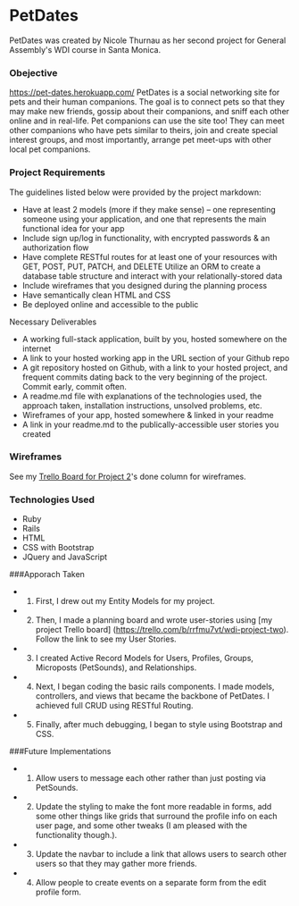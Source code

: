 # PetDates

PetDates was created by Nicole Thurnau as her second project for General Assembly's WDI course in Santa Monica.

### Obejective
https://pet-dates.herokuapp.com/
PetDates is a social networking site for pets and their human companions. The goal is to connect pets so that they may make new friends, gossip about their companions, and sniff each other online and in real-life. Pet companions can use the site too! They can meet other companions who have pets similar to theirs, join and create special interest groups, and most importantly, arrange pet meet-ups with other local pet companions.

### Project Requirements
The guidelines listed below were provided by the project markdown:

- Have at least 2 models (more if they make sense) – one representing someone using your application, and one that represents the main functional idea for your app
- Include sign up/log in functionality, with encrypted passwords & an authorization flow
- Have complete RESTful routes for at least one of your resources with GET, POST, PUT, PATCH, and DELETE
Utilize an ORM to create a database table structure and interact with your relationally-stored data
- Include wireframes that you designed during the planning process
- Have semantically clean HTML and CSS
- Be deployed online and accessible to the public

Necessary Deliverables

- A working full-stack application, built by you, hosted somewhere on the internet
- A link to your hosted working app in the URL section of your Github repo
- A git repository hosted on Github, with a link to your hosted project, and frequent commits dating back to the very beginning of the project. Commit early, commit often.
- A readme.md file with explanations of the technologies used, the approach taken, installation instructions, unsolved problems, etc.
- Wireframes of your app, hosted somewhere & linked in your readme
- A link in your readme.md to the publically-accessible user stories you created


### Wireframes
See my [Trello Board for Project 2](https://trello.com/b/rrfmu7vt/wdi-project-two)'s done column for wireframes.


### Technologies Used
- Ruby
- Rails
- HTML
- CSS with Bootstrap
- JQuery and JavaScript

###Apporach Taken
* 1) First, I drew out my Entity Models for my project.
* 2) Then, I made a planning board and wrote user-stories using [my project Trello board] (https://trello.com/b/rrfmu7vt/wdi-project-two). Follow the link to see my User Stories.
* 3) I created Active Record Models for Users, Profiles, Groups, Microposts (PetSounds), and Relationships.
* 4) Next, I began coding the basic rails components. I made models, controllers, and views that became the backbone of PetDates. I achieved full CRUD using RESTful Routing.
* 5) Finally, after much debugging, I began to style using Bootstrap and CSS.

###Future Implementations
* 1) Allow users to message each other rather than just posting via PetSounds.
* 2) Update the styling to make the font more readable in forms, add some other things like grids that surround the profile info on each user page, and some other tweaks (I am pleased with the functionality though.).
* 3) Update the navbar to include a link that allows users to search other users so that they may gather more friends.
* 4) Allow people to create events on a separate form from the edit profile form. 
